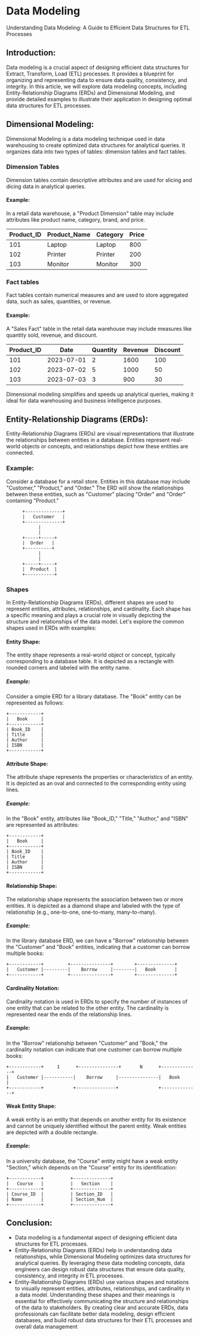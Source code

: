 # Data Modeling
Understanding Data Modeling: A Guide to Efficient Data Structures for ETL Processes

## Introduction:
Data modeling is a crucial aspect of designing efficient data structures for Extract, Transform, Load (ETL) processes. It provides a blueprint for organizing and representing data to ensure data quality, consistency, and integrity. In this article, we will explore data modeling concepts, including Entity-Relationship Diagrams (ERDs) and Dimensional Modeling, and provide detailed examples to illustrate their application in designing optimal data structures for ETL processes.


## Dimensional Modeling:
Dimensional Modeling is a data modeling technique used in data warehousing to create optimized data structures for analytical queries. It organizes data into two types of tables: dimension tables and fact tables.

### Dimension Tables 
Dimension tables contain descriptive attributes and are used for slicing and dicing data in analytical queries.
#### Example:
In a retail data warehouse, a "Product Dimension" table may include attributes like product name, category, brand, and price.

| Product_ID | Product_Name | Category| Price |
|---|---|---|---|
|    101     |   Laptop     |  Laptop | 800   |
|    102     |   Printer    |  Printer| 200   |
|    103     |   Monitor    | Monitor | 300   |


### Fact tables
Fact tables contain numerical measures and are used to store aggregated data, such as sales, quantities, or revenue.
#### Example:
A "Sales Fact" table in the retail data warehouse may include measures like quantity sold, revenue, and discount.

| Product_ID |  Date   | Quantity | Revenue|Discount|
|-|-|-|-|-|
|    101     | 2023-07-01|    2     | 1600   |  100   |
|    102     | 2023-07-02|    5     | 1000   |   50   |
|    103     | 2023-07-03|    3     |  900   |   30   |

Dimensional modeling simplifies and speeds up analytical queries, making it ideal for data warehousing and business intelligence purposes.


## Entity-Relationship Diagrams (ERDs):
Entity-Relationship Diagrams (ERDs) are visual representations that illustrate the relationships between entities in a database. Entities represent real-world objects or concepts, and relationships depict how these entities are connected.
### Example:
Consider a database for a retail store. Entities in this database may include "Customer," "Product," and "Order." The ERD will show the relationships between these entities, such as "Customer" placing "Order" and "Order" containing "Product."
````
      +--------------+
      |   Customer   |
      +--------------+
            |
            |
      +-----+-----+
      |  Order   |
      +----------+
            |
            |
      +-----+-----+
      |  Product  |
      +-----------+
````
### Shapes
In Entity-Relationship Diagrams (ERDs), different shapes are used to represent entities, attributes, relationships, and cardinality. Each shape has a specific meaning and plays a crucial role in visually depicting the structure and relationships of the data model. Let's explore the common shapes used in ERDs with examples:

#### Entity Shape:
The entity shape represents a real-world object or concept, typically corresponding to a database table. It is depicted as a rectangle with rounded corners and labeled with the entity name.
##### Example:
Consider a simple ERD for a library database. The "Book" entity can be represented as follows:
````
+------------+
|   Book     |
+------------+
| Book_ID    |
| Title      |
| Author     |
| ISBN       |
+------------+
````

#### Attribute Shape:
The attribute shape represents the properties or characteristics of an entity. It is depicted as an oval and connected to the corresponding entity using lines.
##### Example:
In the "Book" entity, attributes like "Book_ID," "Title," "Author," and "ISBN" are represented as attributes:
````
+------------+
|   Book     |
+------------+
| Book_ID    |
| Title      |
| Author     |
| ISBN       |
+------------+
````

#### Relationship Shape:
The relationship shape represents the association between two or more entities. It is depicted as a diamond shape and labeled with the type of relationship (e.g., one-to-one, one-to-many, many-to-many).
##### Example:
In the library database ERD, we can have a "Borrow" relationship between the "Customer" and "Book" entities, indicating that a customer can borrow multiple books:
````
+------------+         +---------------+        +--------------+
|   Customer |---------|    Borrow     |--------|   Book       |
+------------+         +---------------+        +--------------+
````

#### Cardinality Notation:
Cardinality notation is used in ERDs to specify the number of instances of one entity that can be related to the other entity. The cardinality is represented near the ends of the relationship lines.

##### Example:
In the "Borrow" relationship between "Customer" and "Book," the cardinality notation can indicate that one customer can borrow multiple books:
````
+------------+     1      +---------------+       N      +--------------+
|   Customer |-----------|    Borrow     |---------------|   Book       |
+------------+           +---------------+               +--------------+
````

#### Weak Entity Shape:
A weak entity is an entity that depends on another entity for its existence and cannot be uniquely identified without the parent entity. Weak entities are depicted with a double rectangle.
##### Example:
In a university database, the "Course" entity might have a weak entity "Section," which depends on the "Course" entity for its identification:
````
+------------+          +--------------+
|   Course   |          |   Section    |
+------------+          +--------------+
| Course_ID  |          | Section_ID   |
| Name       |          | Section_Num  |
+------------+          +--------------+
````

## Conclusion:
- Data modeling is a fundamental aspect of designing efficient data structures for ETL processes.
- Entity-Relationship Diagrams (ERDs) help in understanding data relationships, while Dimensional Modeling optimizes data structures for analytical queries. By leveraging these data modeling concepts, data engineers can design robust data structures that ensure data quality, consistency, and integrity in ETL processes.
- Entity-Relationship Diagrams (ERDs) use various shapes and notations to visually represent entities, attributes, relationships, and cardinality in a data model. Understanding these shapes and their meanings is essential for effectively communicating the structure and relationships of the data to stakeholders. By creating clear and accurate ERDs, data professionals can facilitate better data modeling, design efficient databases, and build robust data structures for their ETL processes and overall data management




